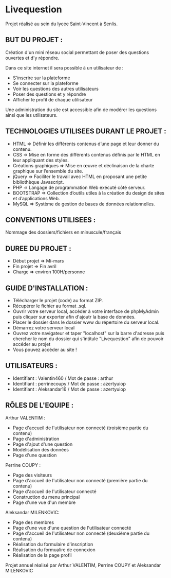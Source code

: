 # Livequestion

Projet réalisé au sein du lycée Saint-Vincent à Senlis.

## BUT DU PROJET : 
Création d'un mini réseau social permettant de poser des questions ouvertes et d'y répondre.

Dans ce site internet il sera possible à un utilisateur de :

- S'inscrire sur la plateforme
- Se connecter sur la plateforme
- Voir les questions des autres utilisateurs
- Poser des questions et y répondre
- Afficher le profil de chaque utilisateur

Une administration du site est accessible afin de modérer les questions ainsi que les utilisateurs.

## TECHNOLOGIES UTILISEES DURANT LE PROJET :
- HTML => Définir les différents contenus d’une page et leur donner du contenu.
- CSS => Mise en forme des différents contenus définis par le HTML en leur appliquant des styles.
- Créations graphiques => Mise en œuvre et déclinaison de la charte graphique sur l’ensemble du site.
- jQuery => Faciliter le travail avec HTML en proposant une petite bibliothèque Javascript.
- PHP => Langage de programmation Web exécuté côté serveur.
- BOOTSTRAP => Collection d’outils utiles à la création du design de sites et d’applications Web.
- MySQL => Système de gestion de bases de données relationnelles.

## CONVENTIONS UTILISEES : 
Nommage des dossiers/fichiers en minuscule/français

## DUREE DU PROJET :
- Début projet => Mi-mars
- Fin projet => Fin avril
- Charge => environ 100H/personne

## GUIDE D'INSTALLATION :
- Télécharger le projet (code) au format ZIP.
- Récupérer le fichier au format .sql.
- Ouvrir votre serveur local, accéder à votre interface de phpMyAdmin puis cliquer sur exporter afin d'ajoutr la base de données.
- Placer le dossier dans le dossier www du répertoire du serveur local.
- Démarrez votre serveur local
- Ouvrez votre navigateur et taper "localhost" sur la barre d'adresse puis chercher le nom du dossier qui s'intitule "Livequestion" afin de pouvoir accéder au projet
- Vous pouvez accéder au site !

## UTILISATEURS :
- Identifiant : Valentin460 / Mot de passe : arthur
- Identifiant : perrinecoupy / Mot de passe : azertyuiop
- Identifiant : Aleksandar16 / Mot de passe : azertyuiop

## RÔLES DE L'EQUIPE :
Arthur VALENTIM :
- Page d'accueil de l'utilisateur non connecté (troisième partie du contenu)
- Page d'administration
- Page d'ajout d'une question
- Modélisation des données
- Page d'une question

Perrine COUPY :
- Page des visiteurs
- Page d'accueil de l'utilisateur non connecté (première partie du contenu)
- Page d'accueil de l'utilisateur connecté
- Construction du menu principal
- Page d'une vue d'un membre

Aleksandar MILENKOVIC:
- Page des membres
- Page d'une vue d'une question de l'utilisateur connecté
- Page d'accueil de l'utilisateur non connecté (deuxième partie du contenu)
- Réalisation du formulaire d'inscription
- Réalisation du formualire de connexion
- Réalisation de la page profil

Projet annuel réalisé par Arthur VALENTIM, Perrine COUPY et Aleksandar MILENKOVIC
